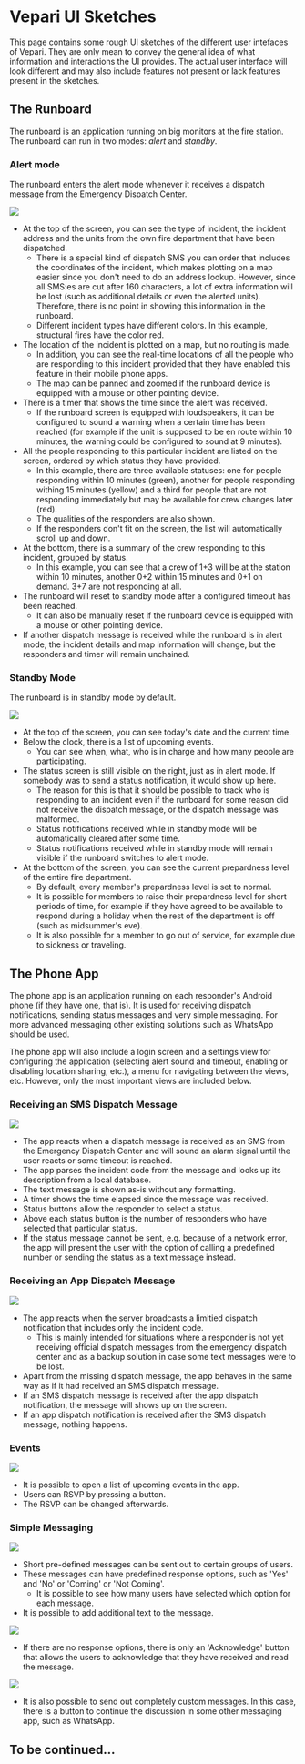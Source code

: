 # Vepari UI Sketches

This page contains some rough UI sketches of the different user intefaces of Vepari. They are only mean to convey the general idea of what information and interactions the UI provides. The actual user interface will look different and may also include features not present or lack features present in the sketches.

## The Runboard

The runboard is an application running on big monitors at the fire station. The runboard can run in two modes: *alert* and *standby*.

### Alert mode

The runboard enters the alert mode whenever it receives a dispatch message from the Emergency Dispatch Center.

![](img_runboard/alert_mode.png)

* At the top of the screen, you can see the type of incident, the incident address and the units from the own fire department that have been dispatched. 
  * There is a special kind of dispatch SMS you can order that includes the coordinates of the incident, which makes plotting on a map easier since you don't need to do an address lookup. However, since all SMS:es are cut after 160 characters, a lot of extra information will be lost (such as additional details or even the alerted units). Therefore, there is no point in showing this information in the runboard.
  * Different incident types have different colors. In this example, structural fires have the color red.
* The location of the incident is plotted on a map, but no routing is made.
  * In addition, you can see the real-time locations of all the people who are responding to this incident provided that they have enabled this feature in their mobile phone apps.
  * The map can be panned and zoomed if the runboard device is equipped with a mouse or other pointing device.
* There is a timer that shows the time since the alert was received. 
  * If the runboard screen is equipped with loudspeakers, it can be configured to sound a warning when a certain time has been reached (for example if the unit is supposed to be en route within 10 minutes, the warning could be configured to sound at 9 minutes).
* All the people responding to this particular incident are listed on the screen, ordered by which status they have provided.
  * In this example, there are three available statuses: one for people responding within 10 minutes (green), another for people responding withing 15 minutes (yellow) and a third for people that are not responding immediately but may be available for crew changes later (red).
  * The qualities of the responders are also shown. 
  * If the responders don't fit on the screen, the list will automatically scroll up and down.
* At the bottom, there is a summary of the crew responding to this incident, grouped by status.
  * In this example, you can see that a crew of 1+3 will be at the station within 10 minutes, another 0+2 within 15 minutes and 0+1 on demand. 3+7 are not responding at all.
* The runboard will reset to standby mode after a configured timeout has been reached.
  * It can also be manually reset if the runboard device is equipped with a mouse or other pointing device.
* If another dispatch message is received while the runboard is in alert mode, the incident details and map information will change, but the responders and timer will remain unchained.

### Standby Mode

The runboard is in standby mode by default.

![](img_runboard/standby_mode.png)

* At the top of the screen, you can see today's date and the current time.
* Below the clock, there is a list of upcoming events.
  * You can see when, what, who is in charge and how many people are participating.
* The status screen is still visible on the right, just as in alert mode. If somebody was to send a status notification, it would show up here.
  * The reason for this is that it should be possible to track who is responding to an incident even if the runboard for some reason did not receive the dispatch message, or the dispatch message was malformed.
  * Status notifications received while in standby mode will be automatically cleared after some time.
  * Status notifications received while in standby mode will remain visible if the runboard switches to alert mode.
* At the bottom of the screen, you can see the current prepardness level of the entire fire department.
  * By default, every member's prepardness level is set to normal.
  * It is possible for members to raise their prepardness level for short periods of time, for example if they have agreed to be available to respond during a holiday when the rest of the department is off (such as midsummer's eve).
  * It is also possible for a member to go out of service, for example due to sickness or traveling.

## The Phone App

The phone app is an application running on each responder's Android phone (if they have one, that is). It is used for receiving dispatch notifications, sending status messages and very simple messaging. For more advanced messaging other existing solutions such as WhatsApp should be used.

The phone app will also include a login screen and a settings view for configuring the application (selecting alert sound and timeout, enabling or disabling location sharing, etc.), a menu for navigating between the views, etc. However, only the most important views are included below.

### Receiving an SMS Dispatch Message

![](img_phone/sms_dispatch.png)

* The app reacts when a dispatch message is received as an SMS from the Emergency Dispatch Center and will sound an alarm signal until the user reacts or some timeout is reached.
* The app parses the incident code from the message and looks up its description from a local database.
* The text message is shown as-is without any formatting.
* A timer shows the time elapsed since the message was received.
* Status buttons allow the responder to select a status.
* Above each status button is the number of responders who have selected that particular status.
* If the status message cannot be sent, e.g. because of a network error, the app will present the user with the option of calling a predefined number or sending the status as a text message instead.

### Receiving an App Dispatch Message

![](img_phone/app_dispatch.png)

* The app reacts when the server broadcasts a limitied dispatch notification that includes only the incident code.
  * This is mainly intended for situations where a responder is not yet receiving official dispatch messages from the emergency dispatch center and as a backup solution in case some text messages were to be lost.
* Apart from the missing dispatch message, the app behaves in the same way as if it had received an SMS dispatch message.
* If an SMS dispatch message is received after the app dispatch notification, the message will shows up on the screen.
* If an app dispatch notification is received after the SMS dispatch message, nothing happens.

### Events

![](img_phone/events.png)

* It is possible to open a list of upcoming events in the app.
* Users can RSVP by pressing a button.
* The RSVP can be changed afterwards.

### Simple Messaging

![](img_phone/app_message.png)

* Short pre-defined messages can be sent out to certain groups of users.
* These messages can have predefined response options, such as 'Yes' and 'No' or 'Coming' or 'Not Coming'.
  * It is possible to see how many users have selected which option for each message.
* It is possible to add additional text to the message.

![](img_phone/app_message_2.png)

* If there are no response options, there is only an 'Acknowledge' button that allows the users to acknowledge that they have received and read the message.

![](img_phone/app_message_custom.png)

* It is also possible to send out completely custom messages. In this case, there is a button to continue the discussion in some other messaging app, such as WhatsApp.


## To be continued...
